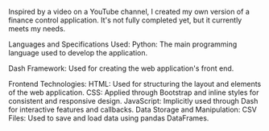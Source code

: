 Inspired by a video on a YouTube channel, I created my own version of a finance control application. It's not fully completed yet, but it currently meets my needs.

Languages and Specifications Used:
    Python: The main programming language used to develop the application.

Dash Framework: 
    Used for creating the web application's front end.

Frontend Technologies:
    HTML: Used for structuring the layout and elements of the web application.
    CSS: Applied through Bootstrap and inline styles for consistent and responsive design.
    JavaScript: Implicitly used through Dash for interactive features and callbacks.
Data Storage and Manipulation:
    CSV Files: Used to save and load data using pandas DataFrames.

